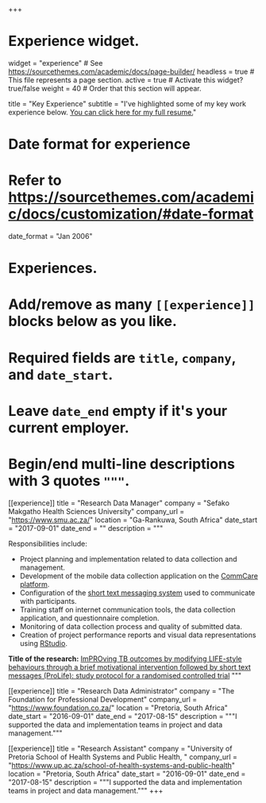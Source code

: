 +++
# Experience widget.
widget = "experience"  # See https://sourcethemes.com/academic/docs/page-builder/
headless = true  # This file represents a page section.
active = true  # Activate this widget? true/false
weight = 40  # Order that this section will appear.

title = "Key Experience"
subtitle = "I've highlighted some of my key work experience below. [You can click here for my full resume.](/cv/andre_van_zyl_cv.html)"

# Date format for experience
#   Refer to https://sourcethemes.com/academic/docs/customization/#date-format
date_format = "Jan 2006"

# Experiences.
#   Add/remove as many `[[experience]]` blocks below as you like.
#   Required fields are `title`, `company`, and `date_start`.
#   Leave `date_end` empty if it's your current employer.
#   Begin/end multi-line descriptions with 3 quotes `"""`.
[[experience]]
  title = "Research Data Manager"
  company = "Sefako Makgatho Health Sciences University"
  company_url = "https://www.smu.ac.za/"
  location = "Ga-Rankuwa, South Africa"
  date_start = "2017-09-01"
  date_end = ""
  description = """

  Responsibilities include:
  
  * Project planning and implementation related to data collection and management.
  * Development of the mobile data collection application on the [CommCare platform](https://www.dimagi.com/commcare/).
  * Configuration of the [short text messaging system](https://telerivet.com/) used to communicate with participants.
  * Training staff on internet communication tools, the data collection application, and questionnaire completion.
  * Monitoring of data collection process and quality of submitted data.
  * Creation of project performance reports and visual data representations using [RStudio](https://rstudio.com/). 
    
  **Title of the research:** [ImPROving TB outcomes by modifying LIFE-style behaviours through a brief motivational intervention followed by short text messages (ProLife): study protocol for a randomised controlled trial](https://trialsjournal.biomedcentral.com/articles/10.1186/s13063-019-3551-9)
  """

[[experience]]
  title = "Research Data Administrator"
  company = "The Foundation for Professional Development"
  company_url = "https://www.foundation.co.za/"
  location = "Pretoria, South Africa"
  date_start = "2016-09-01"
  date_end = "2017-08-15"
  description = """I supported the data and implementation teams in project and data management."""


[[experience]]
  title = "Research Assistant"
  company = "University of Pretoria School of Health Systems and Public Health, "
  company_url = "https://www.up.ac.za/school-of-health-systems-and-public-health"
  location = "Pretoria, South Africa"
  date_start = "2016-09-01"
  date_end = "2017-08-15"
  description = """I supported the data and implementation teams in project and data management."""
+++
